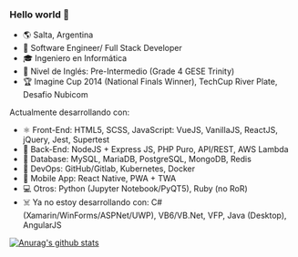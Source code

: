 ### Hello world 👋
<!--[![Dev](https://www.cariverplate.com.ar/imagenes/archivos/2016-08/26220-dsc_8991.jpg)](https://yardev.net)-->

- 🌎 Salta, Argentina
- 💼 Software Engineer/ Full Stack Developer
- 🎓 Ingeniero en Informática
- 💬 Nivel de Inglés: Pre-Intermedio (Grade 4 GESE Trinity)
- 🏆 Imagine Cup 2014 (National Finals Winner), TechCup River Plate, Desafio Nubicom

Actualmente desarrollando con:
- ⚛️ Front-End: HTML5, SCSS, JavaScript: VueJS, VanillaJS, ReactJS, jQuery, Jest, Supertest
- 🐘 Back-End: NodeJS + Express JS, PHP Puro, API/REST, AWS Lambda
- 🐬 Database: MySQL, MariaDB, PostgreSQL, MongoDB, Redis
- 🐙 DevOps: GitHub/Gitlab, Kubernetes, Docker
- 🤖 Mobile App: React Native, PWA + TWA
- 💻 Otros: Python (Jupyter Notebook/PyQT5), Ruby (no RoR)
- ☠️ Ya no estoy desarrollando con: C# (Xamarin/WinForms/ASPNet/UWP), VB6/VB.Net, VFP, Java (Desktop), AngularJS

[![Anurag's github stats](https://github-readme-stats.vercel.app/api?username=jrodrigopuca&hide=stars,prs,issues,contribs&count_private=true&show_icons=true&theme=tokyonight)](https://github.com/anuraghazra/github-readme-stats)
